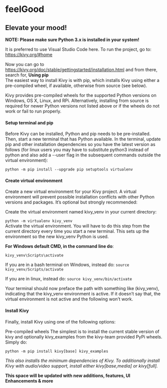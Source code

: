 # feelGood
<h2> Elevate your mood!</h2>

 
 **NOTE: Please make sure Python 3.x is installed in your system!**
 
 It is preferred to use Visual Studio Code here.
 To run the project, go to: https://kivy.org/#home
 
 Now you can go to https://kivy.org/doc/stable/gettingstarted/installation.html and from there, search for, <b>Using pip</b><br>
The easiest way to install Kivy is with pip, which installs Kivy using either a pre-compiled wheel, if available, otherwise from source (see below).

Kivy provides pre-compiled wheels for the supported Python versions on Windows, OS X, Linux, and RPi. Alternatively, installing from source is required for newer Python versions not listed above or if the wheels do not work or fail to run properly.


<h4>Setup terminal and pip</h4>
Before Kivy can be installed, Python and pip needs to be pre-installed. Then, start a new terminal that has Python available. In the terminal, update pip and other installation dependencies so you have the latest version as follows (for linux users you may have to substitute python3 instead of python and also add a --user flag in the subsequent commands outside the virtual environment):

``` python -m pip install --upgrade pip setuptools virtualenv ```

<h4>Create virtual environment</h4>
Create a new virtual environment for your Kivy project. A virtual environment will prevent possible installation conflicts with other Python versions and packages. It’s optional but strongly recommended:

Create the virtual environment named kivy_venv in your current directory:

``` python -m virtualenv kivy_venv ```
<br>Activate the virtual environment. You will have to do this step from the current directory every time you start a new terminal. This sets up the environment so the new kivy_venv Python is used.

<b>For Windows default CMD, in the command line do</b>:

```kivy_venv\Scripts\activate```

If you are in a bash terminal on Windows, instead do:
```source kivy_venv/Scripts/activate```

If you are in linux, instead do:
```source kivy_venv/bin/activate```

Your terminal should now preface the path with something like (kivy_venv), indicating that the kivy_venv environment is active. If it doesn’t say that, the virtual environment is not active and the following won’t work.

<h4>Install Kivy</h4>

Finally, install Kivy using one of the following options:

Pre-compiled wheels
The simplest is to install the current stable version of kivy and optionally kivy_examples from the kivy-team provided PyPi wheels. Simply do:

```python -m pip install kivy[base] kivy_examples```

<i>This also installs the minimum dependencies of Kivy. To additionally install Kivy with audio/video support, install either kivy[base,media] or kivy[full]. </i>


**This space will be updated with new additions, features, UI Enhancements & more**
